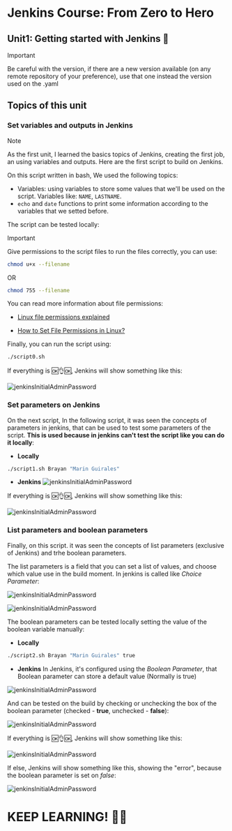 # Jenkins Course: From Zero to Hero

## Unit1: Getting started with Jenkins 🚀

> [!IMPORTANT]
> Be careful with the version, if there are a new version available (on any remote repository of your preference), use that one instead the version used on the .yaml

## Topics of this unit

### Set variables and outputs in Jenkins
> [!NOTE]
> As the first unit, I learned the basics topics of Jenkins, creating the first job, an using variables and outputs. Here are the first script to build on Jenkins.

On this script written in bash, We used the following topics:

   - Variables: using variables to     store some values that we'll be used on the script. Variables like: `NAME`, `LASTNAME`.
   - `echo` and `date` functions to print some information according to the variables that we setted before.


The script can be tested locally:

> [!IMPORTANT]
> Give permissions to the script files to run the files correctly, you can use:

```bash
chmod u+x --filename
```

OR

```bash
chmod 755 --filename
```

You can read more information about file permissions:

- [Linux file permissions explained](https://www.redhat.com/sysadmin/linux-file-permissions-explained)

- [How to Set File Permissions in Linux?](https://www.geeksforgeeks.org/how-to-set-file-permissions-in-linux/)

Finally, you can run the script using: 
```bash
./script0.sh
```

If everything is 🆗👌🆗, Jenkins will show something like this:

![jenkinsInitialAdminPassword](unit1Script0.png)

### Set parameters on Jenkins
On the next script, In the following script, it was seen the concepts of parameters in jenkins, that can be used to test some parameters of the script. **This is used because in jenkins can't test the script like you can do it locally**:

- **Locally**

```bash
./script1.sh Brayan "Marin Guirales"
```

- **Jenkins**
![jenkinsInitialAdminPassword](unit1Script1_0.PNG)

If everything is 🆗👌🆗, Jenkins will show something like this:

![jenkinsInitialAdminPassword](unit1Script1_2.PNG)

### List parameters and boolean parameters

Finally, on this script. it was seen the concepts of list parameters (exclusive of Jenkins) and trhe boolean parameters. 

The list parameters is a field that you can set a list of values, and choose which value use in the build moment. In jenkins is called like *_Choice Parameter_*:

![jenkinsInitialAdminPassword](unit1Script2_0.PNG)

![jenkinsInitialAdminPassword](unit1Script2_1.PNG)

The boolean parameters can be tested locally setting the value of the boolean variable manually:

- **Locally**
```bash
./script2.sh Brayan "Marin Guirales" true
```

- **Jenkins**
In Jenkins, it's configured using the _Boolean Parameter_, that Boolean parameter can store a default value (Normally is true)

![jenkinsInitialAdminPassword](unit1Script2_2.PNG)

And can be tested on the build by checking or unchecking the box of the boolean parameter (checked - **true**, unchecked - **false**):

![jenkinsInitialAdminPassword](unit1Script2_3.PNG)

If everything is 🆗👌🆗, Jenkins will show something like this:

![jenkinsInitialAdminPassword](unit1Script2_4.PNG)

If else, Jenkins will show something like this, showing the "error", because the boolean parameter is set on _false_:


![jenkinsInitialAdminPassword](unit1Script2_5.PNG)


# KEEP LEARNING! 🚀🚀
